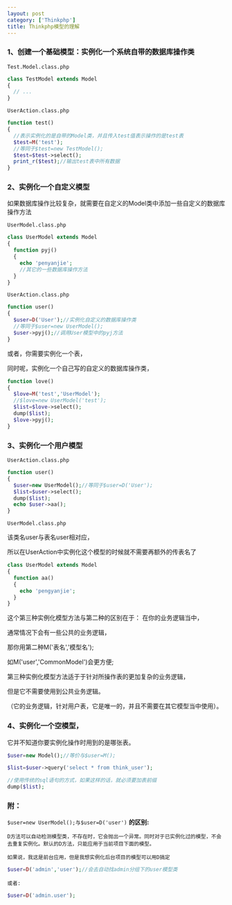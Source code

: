 ```yaml
---
layout: post
category: ['Thinkphp']
title: Thinkphp模型的理解
---
```


### 1、创建一个基础模型：实例化一个系统自带的数据库操作类

`Test.Model.class.php`
```php
class TestModel extends Model
{
  // ...
}
```
`UserAction.class.php`
```php
function test()
{
  //表示实例化的是自带的Model类，并且传入test值表示操作的是test表
  $test=M('test');
  //等同于$test=new TestModel();
  $test=$test->select();
  print_r($test);//输出test表中所有数据
}
```
### 2、实例化一个自定义模型

如果数据库操作比较复杂，就需要在自定义的Model类中添加一些自定义的数据库操作方法

`UserModel.class.php`
```php
class UserModel extends Model
{
  function pyj()
  {
    echo 'penyanjie';
    //其它的一些数据库操作方法
  }
}
```
`UserAction.class.php`
```php
function user()
{
  $user=D('User');//实例化自定义的数据库操作类
  //等同于$user=new UserModel();
  $user->pyj();//调用User模型中的pyj方法
}
```
或者，你需要实例化一个表，

同时呢，实例化一个自己写的自定义的数据库操作类，
```php
function love()
{
  $love=M('test','UserModel');
  //$love=new UserModel('test');
  $list=$love->select();
  dump($list);
  $love->pyj();
}
```
### 3、实例化一个用户模型

`UserAction.class.php`

```php
function user()
{
  $user=new UserModel();//等同于$user=D('User');
  $list=$user->select();
  dump($list);
  echo $user->aa();
}
```
`UserModel.class.php`

该类名user与表名user相对应，

所以在UserAction中实例化这个模型的时候就不需要再额外的传表名了
```php
class UserModel extends Model
{
  function aa()
  {
    echo 'pengyanjie';
  }
}
```

这个第三种实例化模型方法与第二种的区别在于：
在你的业务逻辑当中，

通常情况下会有一些公共的业务逻辑，

那你用第二种M('表名','模型名');

如M('user','CommonModel')会更方便;

第三种实例化模型方法适于于针对所操作表的更加复杂的业务逻辑，

但是它不需要使用到公共业务逻辑。

（它的业务逻辑，针对用户表，它是唯一的，并且不需要在其它模型当中使用）。

### 4、实例化一个空模型，

它并不知道你要实例化操作时用到的是哪张表。

```php
$user=new Model();//等价与$user=M();

$list=$user->query('select * from think_user');

//使用传统的sql语句的方式，如果这样的话，就必须要加表前缀
dump($list);
```
### 附：
`$user=new UserModel();与$user=D('user')` **的区别:**

`D方法可以自动检测模型类，不存在时，它会抛出一个异常。同时对于已实例化过的模型，不会去重复实例化。默认的D方法，只能应用于当前项目下面的模型。`

`如果说，我这是前台应用，但是我想实例化后台项目的模型可以用D搞定`

```php
$user=D('admin','user');//会去自动找admin分组下的user模型类
```
`或者:`
```php
$user=D('admin.user');
```

